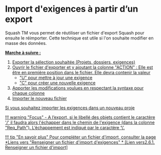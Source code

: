 # Import d'exigences à partir d’un export

Squash TM vous permet de réutiliser un fichier d'export Squash pour ensuite le réimporter. Cette technique est utile si l'on souhaite modifier en masse des données.

**<u>Marche à suivre : <u>**

 1. Exporter la sélection souhaitée (Projets, dossiers, exigences)
 2. Ouvrir le fichier d'exporter et y ajoutant la colonne "ACTION" : Elle est être en première position dans le fichier. Elle devra contenir la valeur 
	 - "U" pour mettre à jour une exigence  
	 - "C" pour créer une nouvelle exigence
 3. Apporter les modifications voulues en respectant la syntaxe pour chaque colonne
 4. Importer le nouveau fichier
 
 Si vous souhaitez importer les exigences dans un nouveau proje

!!! warning "Focus" 
	- A l’export, si le libellé des objets contient le caractère '/' il faudra alors l'échapper dans le chemin de l'exigence (dans la colonne "Req_Path"). L’échappement est indiqué par le caractère ‘\’. 
	
!!! tip "En savoir plus" 
	   Pour compléter un fichier d'import, consulter la page *Liens vers "Renseigner un fichier d'import d'exigences" * [Lien vers2.6.1. Renseigner un fichier d'import]


<!--stackedit_data:
eyJoaXN0b3J5IjpbMzkzNTQzMjI3LC03MjI2MDkzNjgsLTgyOD
UwNzExLDIwMTI0NzI3MDksMzMwMjkwMTY0LC0zMzIzMTQxMjYs
LTI5MDMxMjE1NSwtMTIyMjI2MTc4MiwxMDU5MTUzMjIyLC0zMT
UyOTQ5NjksOTgxMzU4ODA4LC02NTAxMDU1NSwtMTA3MDAwNDM0
NSwtMTg0MzQyNDQ5MSw4NjE2Njg2MDYsLTIwNjU0MjQyNjJdfQ
==
-->